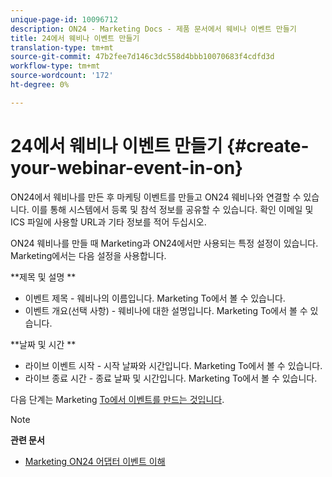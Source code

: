 ```yaml
---
unique-page-id: 10096712
description: ON24 - Marketing Docs - 제품 문서에서 웨비나 이벤트 만들기
title: 24에서 웨비나 이벤트 만들기
translation-type: tm+mt
source-git-commit: 47b2fee7d146c3dc558d4bbb10070683f4cdfd3d
workflow-type: tm+mt
source-wordcount: '172'
ht-degree: 0%

---
```



# 24에서 웨비나 이벤트 만들기 {#create-your-webinar-event-in-on}

ON24에서 웨비나를 만든 후 마케팅 이벤트를 만들고 ON24 웨비나와 연결할 수 있습니다. 이를 통해 시스템에서 등록 및 참석 정보를 공유할 수 있습니다. 확인 이메일 및 ICS 파일에 사용할 URL과 기타 정보를 적어 두십시오.

ON24 웨비나를 만들 때 Marketing과 ON24에서만 사용되는 특정 설정이 있습니다. Marketing에서는 다음 설정을 사용합니다.

**제목 및 설명 **

* 이벤트 제목 - 웨비나의 이름입니다. Marketing To에서 볼 수 있습니다.
* 이벤트 개요(선택 사항) - 웨비나에 대한 설명입니다. Marketing To에서 볼 수 있습니다.

**날짜 및 시간 **

* 라이브 이벤트 시작 - 시작 날짜와 시간입니다. Marketing To에서 볼 수 있습니다.
* 라이브 종료 시간 - 종료 날짜 및 시간입니다. Marketing To에서 볼 수 있습니다.

다음 단계는 Marketing [To에서 이벤트를 만드는 것입니다](create-an-event-in-marketo.md).

>[!NOTE]
>
>**관련 문서**
>
>* [Marketing ON24 어댑터 이벤트 이해](understanding-marketo-on24-adapter-events.md)

>



